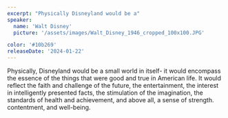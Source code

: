 ```yaml
---
excerpt: "Physically Disneyland would be a"
speaker:
  name: 'Walt Disney'
  picture: '/assets/images/Walt_Disney_1946_cropped_100x100.JPG'

color: '#10b269'
releaseDate: '2024-01-22'
---
```

Physically, Disneyland would be a small world in itself- it would encompass the essence of the things that were good and true in American life. It would reflect the faith and challenge of the future, the entertainment, the interest in intelligently presented facts, the stimulation of the imagination, the standards of health and achievement, and above all, a sense of strength. contentment, and well-being.
